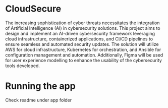 # CloudSecure
The increasing sophistication of cyber threats necessitates the integration of Artificial
Intelligence (AI) in cybersecurity solutions. This project aims to design and implement
an AI-driven cybersecurity framework leveraging cloud infrastructure, containerized
applications, and CI/CD pipelines to ensure seamless and automated security updates.
The solution will utilize AWS for cloud infrastructure, Kubernetes for orchestration, and
Ansible for configuration management and automation. Additionally, Figma will be used
for user experience modelling to enhance the usability of the cybersecurity tools
developed.

# Running the app

Check readme under app folder
